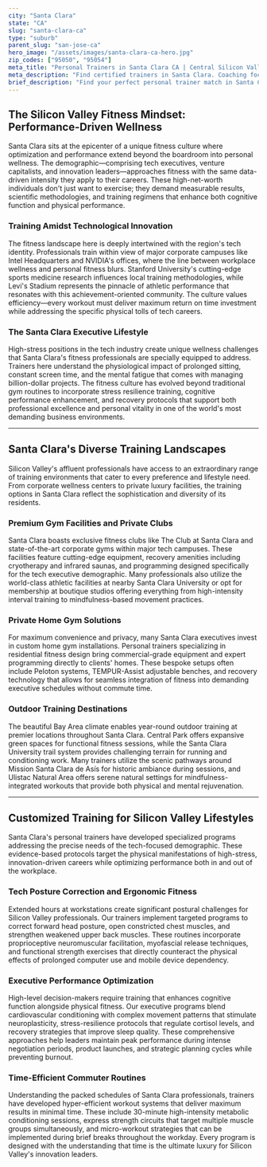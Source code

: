 ```yaml
---
city: "Santa Clara"
state: "CA"
slug: "santa-clara-ca"
type: "suburb"
parent_slug: "san-jose-ca"
hero_image: "/assets/images/santa-clara-ca-hero.jpg"
zip_codes: ["95050", "95054"]
meta_title: "Personal Trainers in Santa Clara CA | Central Silicon Valley & Stadium Fitness"
meta_description: "Find certified trainers in Santa Clara. Coaching focused on tech corporate facilities, Levi's Stadium conditioning, and family wellness."
brief_description: "Find your perfect personal trainer match in Santa Clara, CA. Our elite service connects Silicon Valley tech executives, entrepreneurs, and busy professionals with certified trainers who specialize in high-performance fitness solutions. Whether you need stress-reduction workouts, posture correction for desk workers, or executive wellness programs, we match you with experts who understand the unique demands of the Bay Area lifestyle. Schedule your complimentary consultation today and transform your fitness journey with personalized training designed for high-achievers in the heart of Silicon Valley's innovation ecosystem."
---
```

## The Silicon Valley Fitness Mindset: Performance-Driven Wellness

Santa Clara sits at the epicenter of a unique fitness culture where optimization and performance extend beyond the boardroom into personal wellness. The demographic—comprising tech executives, venture capitalists, and innovation leaders—approaches fitness with the same data-driven intensity they apply to their careers. These high-net-worth individuals don't just want to exercise; they demand measurable results, scientific methodologies, and training regimens that enhance both cognitive function and physical performance.

### Training Amidst Technological Innovation

The fitness landscape here is deeply intertwined with the region's tech identity. Professionals train within view of major corporate campuses like Intel Headquarters and NVIDIA's offices, where the line between workplace wellness and personal fitness blurs. Stanford University's cutting-edge sports medicine research influences local training methodologies, while Levi's Stadium represents the pinnacle of athletic performance that resonates with this achievement-oriented community. The culture values efficiency—every workout must deliver maximum return on time investment while addressing the specific physical tolls of tech careers.

### The Santa Clara Executive Lifestyle

High-stress positions in the tech industry create unique wellness challenges that Santa Clara's fitness professionals are specially equipped to address. Trainers here understand the physiological impact of prolonged sitting, constant screen time, and the mental fatigue that comes with managing billion-dollar projects. The fitness culture has evolved beyond traditional gym routines to incorporate stress resilience training, cognitive performance enhancement, and recovery protocols that support both professional excellence and personal vitality in one of the world's most demanding business environments.

---

## Santa Clara's Diverse Training Landscapes

Silicon Valley's affluent professionals have access to an extraordinary range of training environments that cater to every preference and lifestyle need. From corporate wellness centers to private luxury facilities, the training options in Santa Clara reflect the sophistication and diversity of its residents.

### Premium Gym Facilities and Private Clubs

Santa Clara boasts exclusive fitness clubs like The Club at Santa Clara and state-of-the-art corporate gyms within major tech campuses. These facilities feature cutting-edge equipment, recovery amenities including cryotherapy and infrared saunas, and programming designed specifically for the tech executive demographic. Many professionals also utilize the world-class athletic facilities at nearby Santa Clara University or opt for membership at boutique studios offering everything from high-intensity interval training to mindfulness-based movement practices.

### Private Home Gym Solutions

For maximum convenience and privacy, many Santa Clara executives invest in custom home gym installations. Personal trainers specializing in residential fitness design bring commercial-grade equipment and expert programming directly to clients' homes. These bespoke setups often include Peloton systems, TEMPUR-Assist adjustable benches, and recovery technology that allows for seamless integration of fitness into demanding executive schedules without commute time.

### Outdoor Training Destinations

The beautiful Bay Area climate enables year-round outdoor training at premier locations throughout Santa Clara. Central Park offers expansive green spaces for functional fitness sessions, while the Santa Clara University trail system provides challenging terrain for running and conditioning work. Many trainers utilize the scenic pathways around Mission Santa Clara de Asís for historic ambiance during sessions, and Ulistac Natural Area offers serene natural settings for mindfulness-integrated workouts that provide both physical and mental rejuvenation.

---

## Customized Training for Silicon Valley Lifestyles

Santa Clara's personal trainers have developed specialized programs addressing the precise needs of the tech-focused demographic. These evidence-based protocols target the physical manifestations of high-stress, innovation-driven careers while optimizing performance both in and out of the workplace.

### Tech Posture Correction and Ergonomic Fitness

Extended hours at workstations create significant postural challenges for Silicon Valley professionals. Our trainers implement targeted programs to correct forward head posture, open constricted chest muscles, and strengthen weakened upper back muscles. These routines incorporate proprioceptive neuromuscular facilitation, myofascial release techniques, and functional strength exercises that directly counteract the physical effects of prolonged computer use and mobile device dependency.

### Executive Performance Optimization

High-level decision-makers require training that enhances cognitive function alongside physical fitness. Our executive programs blend cardiovascular conditioning with complex movement patterns that stimulate neuroplasticity, stress-resilience protocols that regulate cortisol levels, and recovery strategies that improve sleep quality. These comprehensive approaches help leaders maintain peak performance during intense negotiation periods, product launches, and strategic planning cycles while preventing burnout.

### Time-Efficient Commuter Routines

Understanding the packed schedules of Santa Clara professionals, trainers have developed hyper-efficient workout systems that deliver maximum results in minimal time. These include 30-minute high-intensity metabolic conditioning sessions, express strength circuits that target multiple muscle groups simultaneously, and micro-workout strategies that can be implemented during brief breaks throughout the workday. Every program is designed with the understanding that time is the ultimate luxury for Silicon Valley's innovation leaders.